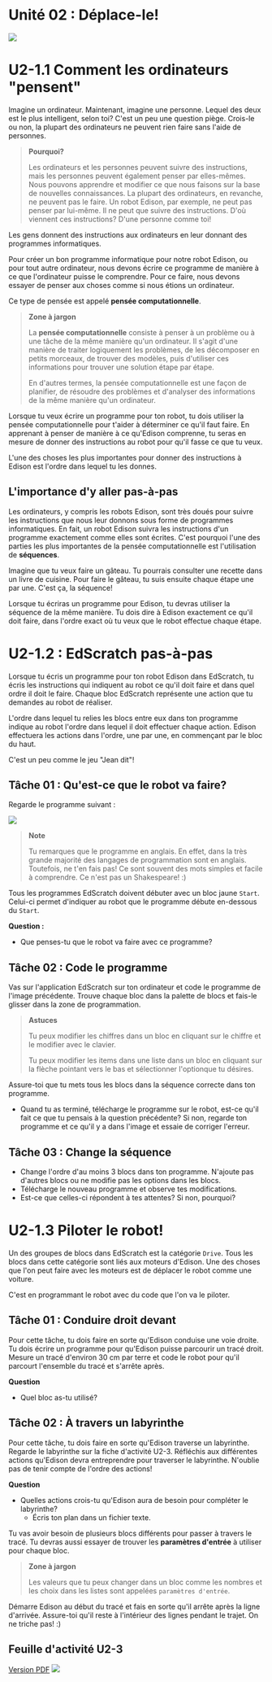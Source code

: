 # Unité 02 : Déplace-le! <!-- omit in toc -->
![](img/u0201_intro.png)

# U2-1.1 Comment les ordinateurs "pensent"
Imagine un ordinateur. Maintenant, imagine une personne. Lequel des deux est le plus intelligent, selon toi?
C'est un peu une question piège. Crois-le ou non, la plupart des ordinateurs ne peuvent rien faire sans l'aide de personnes.

> **Pourquoi?**
> 
> Les ordinateurs et les personnes peuvent suivre des instructions, mais les personnes peuvent également penser par elles-mêmes. Nous pouvons apprendre et modifier ce que nous faisons sur la base de nouvelles connaissances. 
La plupart des ordinateurs, en revanche, ne peuvent pas le faire. Un robot Edison, par exemple, ne peut pas penser par lui-même. Il ne peut que suivre des instructions. D'où viennent ces instructions? D'une personne comme toi!

Les gens donnent des instructions aux ordinateurs en leur donnant des programmes informatiques.

Pour créer un bon programme informatique pour notre robot Edison, ou pour tout autre ordinateur, nous devons écrire ce programme de manière à ce que l'ordinateur puisse le comprendre. Pour ce faire, nous devons essayer de penser aux choses comme si nous étions un ordinateur.

Ce type de pensée est appelé **pensée computationnelle**.

> **Zone à jargon**
> 
> La **pensée computationnelle** consiste à penser à un problème ou à une tâche de la même manière qu'un ordinateur. Il s'agit d'une manière de traiter logiquement les problèmes, de les décomposer en petits morceaux, de trouver des modèles, puis d'utiliser ces informations pour trouver une solution étape par étape.
> 
> En d'autres termes, la pensée computationnelle est une façon de planifier, de résoudre des problèmes et d'analyser des informations de la même manière qu'un ordinateur.

Lorsque tu veux écrire un programme pour ton robot, tu dois utiliser la pensée computationnelle pour t'aider à déterminer ce qu'il faut faire. En apprenant à penser de manière à ce qu'Edison comprenne, tu seras en mesure de donner des instructions au robot pour qu'il fasse ce que tu veux.

L'une des choses les plus importantes pour donner des instructions à Edison est l'ordre dans lequel tu les donnes.

## L'importance d'y aller pas-à-pas
Les ordinateurs, y compris les robots Edison, sont très doués pour suivre les instructions que nous leur donnons sous forme de programmes informatiques. En fait, un robot Edison suivra les instructions d'un programme exactement comme elles sont écrites. C'est pourquoi l'une des parties les plus importantes de la pensée computationnelle est l'utilisation de **séquences**.

Imagine que tu veux faire un gâteau. Tu pourrais consulter une recette dans un livre de cuisine. Pour faire le gâteau, tu suis ensuite chaque étape une par une. C'est ça, la séquence!

Lorsque tu écriras un programme pour Edison, tu devras utiliser la séquence de la même manière. Tu dois dire à Edison exactement ce qu'il doit faire, dans l'ordre exact où tu veux que le robot effectue chaque étape.


# U2-1.2 : EdScratch pas-à-pas
Lorsque tu écris un programme pour ton robot Edison dans EdScratch, tu écris les instructions qui indiquent au robot ce qu'il doit faire et dans quel ordre il doit le faire. Chaque bloc EdScratch représente une action que tu demandes au robot de réaliser.

L'ordre dans lequel tu relies les blocs entre eux dans ton programme indique au robot l'ordre dans lequel il doit effectuer chaque action. Edison effectuera les actions dans l'ordre, une par une, en commençant par le bloc du haut.

C'est un peu comme le jeu "Jean dit"!

## Tâche 01 : Qu'est-ce que le robot va faire?
Regarde le programme suivant :

![](img/u2_1_2_t1.png)

> **Note**
> 
> Tu remarques que le programme en anglais. En effet, dans la très grande majorité des langages de programmation sont en anglais.
> Toutefois, ne t'en fais pas! Ce sont souvent des mots simples et facile à comprendre. Ce n'est pas un Shakespeare! :)

Tous les programmes EdScratch doivent débuter avec un bloc jaune `Start`. Celui-ci permet d'indiquer au robot que le programme débute en-dessous du `Start`.

**Question :**
- Que penses-tu que le robot va faire avec ce programme?

## Tâche 02 : Code le programme
Vas sur l'application EdScratch sur ton ordinateur et code le programme de l'image précédente. Trouve chaque bloc dans la palette de blocs et fais-le glisser dans la zone de programmation.

> **Astuces**
> 
> Tu peux modifier les chiffres dans un bloc en cliquant sur le chiffre et le modifier avec le clavier.
> 
> Tu peux modifier les items dans une liste dans un bloc en cliquant sur la flèche pointant vers le bas et sélectionner l'optionque tu désires.

Assure-toi que tu mets tous les blocs dans la séquence correcte dans ton programme.

- Quand tu as terminé, télécharge le programme sur le robot, est-ce qu'il fait ce que tu pensais à la question précédente? Si non, regarde ton programme et ce qu'il y a dans l'image et essaie de corriger l'erreur.

## Tâche 03 : Change la séquence
- Change l'ordre d'au moins 3 blocs dans ton programme. N'ajoute pas d'autres blocs ou ne modifie pas les options dans les blocs.
- Télécharge le nouveau programme et observe tes modifications.
- Est-ce que celles-ci répondent à tes attentes? Si non, pourquoi?

# U2-1.3 Piloter le robot!
Un des groupes de blocs dans EdScratch est la catégorie `Drive`. Tous les blocs dans cette catégorie sont liés aux moteurs d'Edison. Une des choses que l'on peut faire avec les moteurs est de déplacer le robot comme une voiture.

C'est en programmant le robot avec du code que l'on va le piloter.

## Tâche 01 : Conduire droit devant
Pour cette tâche, tu dois faire en sorte qu'Edison conduise une voie droite. Tu dois écrire un programme pour qu'Edison puisse parcourir un tracé droit. Mesure un tracé d'environ 30 cm par terre et code le robot pour qu'il parcourt l'ensemble du tracé et s'arrête après.

**Question**
- Quel bloc as-tu utilisé?

## Tâche 02 : À travers un labyrinthe
Pour cette tâche, tu dois faire en sorte qu'Edison traverse un labyrinthe. Regarde le labyrinthe sur la fiche d'activité U2-3. Réfléchis aux différentes actions qu'Edison devra entreprendre pour traverser le labyrinthe. N'oublie pas de tenir compte de l'ordre des actions!

**Question**
- Quelles actions crois-tu qu'Edison aura de besoin pour compléter le labyrinthe?
  - Écris ton plan dans un fichier texte.

Tu vas avoir besoin de plusieurs blocs différents pour passer à travers le tracé. Tu devras aussi essayer de trouver les **paramètres d'entrée** à utiliser pour chaque bloc.

> **Zone à jargon**
> 
> Les valeurs que tu peux changer dans un bloc comme les nombres et les choix dans les listes sont appelées `paramètres d'entrée`.

Démarre Edison au début du tracé et fais en sorte qu'il arrête après la ligne d'arrivée. Assure-toi qu'il reste à l'intérieur des lignes pendant le trajet. On ne triche pas! :)

## Feuille d'activité U2-3
[Version PDF](img/activite_labyrinthe.pdf)
![](img/activite_labyrinthe.png)

